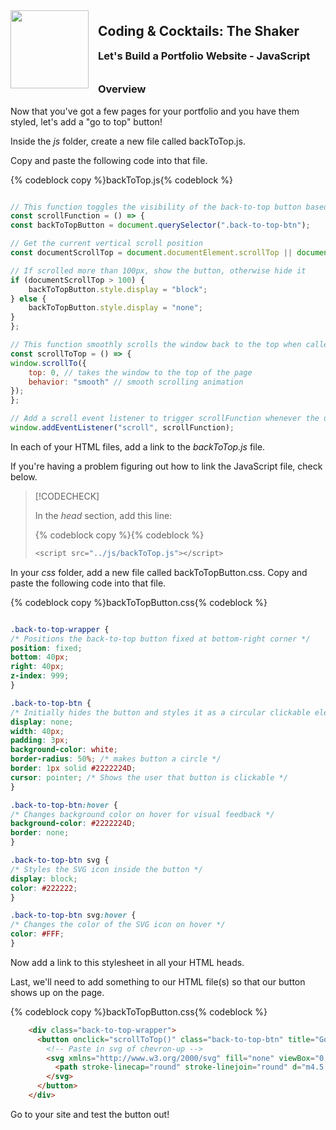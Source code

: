 <div>
    <img src="images/logo.png" style="float: left; margin: 0px 15px 15px 0px; height:125px;">
    <h2 style="display:inline-block;margin-top:1em;">Coding &amp; Cocktails: The Shaker</h2>
    <h3 style="margin-top:0;margin-bottom:2em;">Let's Build a Portfolio Website - JavaScript</h3>
</div>

### Overview

Now that you've got a few pages for your portfolio and you have them styled, let's add a "go to top" button!

Inside the _js_ folder, create a new file called backToTop.js.

Copy and paste the following code into that file.

{% codeblock copy %}backToTop.js{% codeblock %}

```js

// This function toggles the visibility of the back-to-top button based on scroll position
const scrollFunction = () => {
const backToTopButton = document.querySelector(".back-to-top-btn");

// Get the current vertical scroll position
const documentScrollTop = document.documentElement.scrollTop || document.body.scrollTop;

// If scrolled more than 100px, show the button, otherwise hide it
if (documentScrollTop > 100) {
    backToTopButton.style.display = "block";
} else {
    backToTopButton.style.display = "none";
}
};

// This function smoothly scrolls the window back to the top when called
const scrollToTop = () => {
window.scrollTo({
    top: 0, // takes the window to the top of the page
    behavior: "smooth" // smooth scrolling animation
});
};

// Add a scroll event listener to trigger scrollFunction whenever the user scrolls
window.addEventListener("scroll", scrollFunction);
```

In each of your HTML files, add a link to the _backToTop.js_ file.

If you're having a problem figuring out how to link the JavaScript file, check below.

> [!CODECHECK]
>
> In the _head_ section, add this line:
>
> {% codeblock copy %}{% codeblock %}
> ```js
> <script src="../js/backToTop.js"></script>
>```

In your _css_ folder, add a new file called backToTopButton.css. Copy and paste the following code into that file.

{% codeblock copy %}backToTopButton.css{% codeblock %}

```css

.back-to-top-wrapper {
/* Positions the back-to-top button fixed at bottom-right corner */
position: fixed;
bottom: 40px;
right: 40px;
z-index: 999;
}

.back-to-top-btn {
/* Initially hides the button and styles it as a circular clickable element */
display: none;
width: 40px;
padding: 3px;
background-color: white;
border-radius: 50%; /* makes button a circle */
border: 1px solid #2222224D;
cursor: pointer; /* Shows the user that button is clickable */
}

.back-to-top-btn:hover {
/* Changes background color on hover for visual feedback */
background-color: #2222224D;
border: none;
}

.back-to-top-btn svg {
/* Styles the SVG icon inside the button */
display: block;
color: #222222;
}

.back-to-top-btn svg:hover {
/* Changes the color of the SVG icon on hover */
color: #FFF;
}
```

Now add a link to this stylesheet in all your HTML heads.

Last, we'll need to add something to our HTML file(s) so that our button shows up on the page.

{% codeblock copy %}backToTopButton.css{% codeblock %}

```html
    <div class="back-to-top-wrapper">
      <button onclick="scrollToTop()" class="back-to-top-btn" title="Go to top">
        <!-- Paste in svg of chevron-up -->
        <svg xmlns="http://www.w3.org/2000/svg" fill="none" viewBox="0 0 24 24" stroke-width="1.5" stroke="currentColor" class="size-6">
          <path stroke-linecap="round" stroke-linejoin="round" d="m4.5 15.75 7.5-7.5 7.5 7.5" />
        </svg>
      </button>
    </div>

```

Go to your site and test the button out!